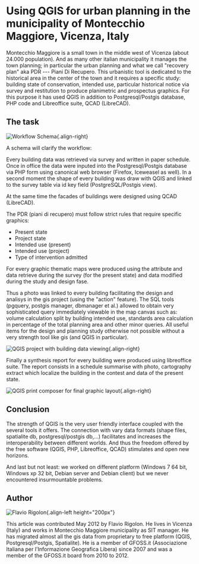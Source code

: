 # Using QGIS for urban planning in the municipality of Montecchio Maggiore, Vicenza, Italy

Montecchio Maggiore is a small town in the middle west of Vicenza (about
24.000 population). And as many other italian municipality it manages
the town planning; in particular the urban planning and what we call
"recovery plan" aka PDR \-\-- Piani Di Recupero. This urbanistic tool is
dedicated to the historical area in the center of the town and it
requires a specific study: building state of conservation, intended use,
particular historical notice via survey and restitution to produce
planimetric and prospectus graphics. For this purpose it has used QGIS
in addition to Postgresql/Postgis database, PHP code and Libreoffice
suite, QCAD (LibreCAD).

## The task

![Workflow Schema](./images/italy_vicenza1.png){.align-right}

A schema will clarify the workflow:

Every building data was retrieved via survey and written in paper
schedule. Once in office the data were inputed into the
Postgresql/Postgis database via PHP form using canonical web browser
(Firefox, Iceweasel as well). In a second moment the shape of every
building was draw with QGIS and linked to the survey table via id key
field (PostgreSQL/Postgis view).

At the same time the facades of buildings were designed using QCAD
(LibreCAD).

The PDR (piani di recupero) must follow strict rules that require
specific graphics:

-   Present state
-   Project state
-   Intended use (present)
-   Intended use (project)
-   Type of intervention admitted

For every graphic thematic maps were produced using the attribute and
data retrieve during the survey (for the present state) and data
modified during the study and design fase.

Thus a photo was linked to every building facilitating the design and
analisys in the gis project (using the "action" feature). The SQL tools
(pgquery, postgis manager, dbmanager et al.) allowed to obtain very
sophisticated query immediately viewable in the map canvas such as:
volume calculation split by building intended use, standards area
calculation in percentage of the total planning area and other minor
queries. All useful items for the design and planning study otherwise
not possible without a very strength tool like gis (and QGIS in
particular).

![QGIS project with building data
viewing](./images/italy_vicenza2.png){.align-right}

Finally a synthesis report for every building were produced using
libreoffice suite. The report consists in a schedule summarise with
photo, cartography extract which localize the building in the contest
and data of the present state.

![QGIS print composer for final graphic
layout](./images/italy_vicenza3.png){.align-right}

## Conclusion

The strength of QGIS is the very user friendly interface coupled with
the several tools it offers. The connection with vary data formats
(shape files, spatialite db, postgresql/postgis db,\...) facilitates and
increases the interoperability between different worlds. And thus the
freedom offered by the free software (QGIS, PHP, Libreoffice, QCAD)
stimulates and open new horizons.

And last but not least: we worked on different platform (Windows 7 64
bit, Windows xp 32 bit, Debian server and Debian client) but we never
encountered insurmountable problems.

## Author

![Flavio Rigolon](./images/italy_vicenzaaut.png){.align-left
height="200px"}

This article was contributed May 2012 by Flavio Rigolon. He lives in
Vicenza (Italy) and works in Montecchio Maggiore municipality as SIT
manager. He has migrated almost all the gis data from proprietary to
free platform (QGIS, Postgresql/Postgis, Spatialite). He is a member of
GFOSS.it (Associazione Italiana per l\'Informazione Geografica Libera)
since 2007 and was a member of the GFOSS.it board from 2010 to 2012.
